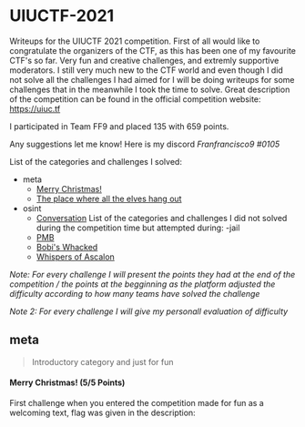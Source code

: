 # UIUCTF-2021
Writeups for the UIUCTF 2021 competition. 
First of all would like to congratulate the organizers of the CTF, as this has been one of my favourite CTF's so far.
Very fun and creative challenges, and extremly supportive moderators.
I still very much new to the CTF world and even though I did not solve all the challenges I had aimed for I will be doing writeups for some challenges that in the meanwhile I took the time to solve.
Great description of the competition can be found in the official competition website: <https://uiuc.tf>

I participated in Team FF9 and placed 135 with 659 points.

Any suggestions let me know! Here is my discord *Franfrancisco9 #0105*

List of the categories and challenges I solved:
- meta
    - [Merry Christmas!](https://github.com/franfrancisco9/X-MAS-CTF-2020/blob/main/README.md#merry-christmas-55-points)
    - [The place where all the elves hang out](https://github.com/franfrancisco9/X-MAS-CTF-2020/blob/main/README.md#the-place-where-all-the-elves-hang-out--55-points)
- osint
    - [Conversation](https://github.com/franfrancisco9/X-MAS-CTF-2020/blob/main/README.md#conversation-2650-points)
List of the categories and challenges I did not solved during the competition time but attempted during:
-jail
    - [PMB](https://github.com/franfrancisco9/X-MAS-CTF-2020/blob/main/README.md#pmb-5050-points)
    - [Bobi's Whacked](https://github.com/franfrancisco9/X-MAS-CTF-2020#bobis-whacked-5050-points)
    - [Whispers of Ascalon](https://github.com/franfrancisco9/X-MAS-CTF-2020/blob/main/README.md#whispers-of-ascalon-5050-points)
   
*Note: For every challenge I will present the points they had at the end of the competition / the points at the begginning as the platform adjusted the difficulty according to how many teams have solved the challenge*

*Note 2: For every challenge I will give my personall evaluation of difficulty*

## meta
>Introductory category and just for fun 


#### **Merry Christmas! (5/5 Points)**

First challenge when you entered the competition made for fun as a welcoming text, flag was given in the description:
